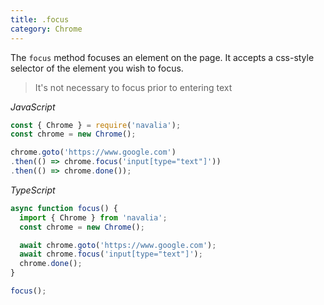 ```yaml
---
title: .focus
category: Chrome
---
```


The `focus` method focuses an element on the page. It accepts a css-style selector of the element you wish to focus.

> It's not necessary to focus prior to entering text

*JavaScript*
```js
const { Chrome } = require('navalia');
const chrome = new Chrome();

chrome.goto('https://www.google.com')
.then(() => chrome.focus('input[type="text"]'))
.then(() => chrome.done());
```

*TypeScript*
```ts
async function focus() {
  import { Chrome } from 'navalia';
  const chrome = new Chrome();

  await chrome.goto('https://www.google.com');
  await chrome.focus('input[type="text"]');
  chrome.done();
}

focus();
```
